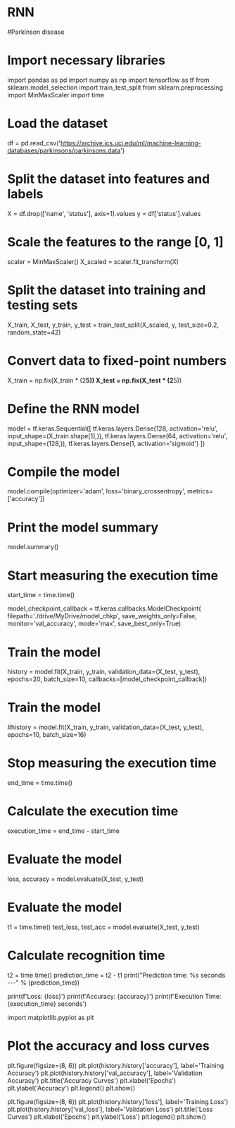 # RNN
#Parkinson disease 
# Import necessary libraries
import pandas as pd
import numpy as np
import tensorflow as tf
from sklearn.model_selection import train_test_split
from sklearn.preprocessing import MinMaxScaler
import time

# Load the dataset
df = pd.read_csv('https://archive.ics.uci.edu/ml/machine-learning-databases/parkinsons/parkinsons.data')

# Split the dataset into features and labels
X = df.drop(['name', 'status'], axis=1).values
y = df['status'].values

# Scale the features to the range [0, 1]
scaler = MinMaxScaler()
X_scaled = scaler.fit_transform(X)

# Split the dataset into training and testing sets
X_train, X_test, y_train, y_test = train_test_split(X_scaled, y, test_size=0.2, random_state=42)

# Convert data to fixed-point numbers
X_train = np.fix(X_train * (2**5))
X_test = np.fix(X_test * (2**5))

# Define the RNN model
model = tf.keras.Sequential([
    tf.keras.layers.Dense(128, activation='relu', input_shape=(X_train.shape[1],)),
    tf.keras.layers.Dense(64, activation='relu', input_shape=(128,)),
    tf.keras.layers.Dense(1, activation='sigmoid')
])

# Compile the model
model.compile(optimizer='adam', loss='binary_crossentropy', metrics=['accuracy'])

# Print the model summary
model.summary()

# Start measuring the execution time
start_time = time.time()

model_checkpoint_callback = tf.keras.callbacks.ModelCheckpoint(
    filepath='./drive/MyDrive/model_chkp',
    save_weights_only=False,
    monitor='val_accuracy',
    mode='max',
    save_best_only=True)

# Train the model
history = model.fit(X_train, y_train, validation_data=(X_test, y_test), epochs=20, batch_size=10, callbacks=[model_checkpoint_callback])
# Train the model
#history = model.fit(X_train, y_train, validation_data=(X_test, y_test), epochs=10, batch_size=16)

# Stop measuring the execution time
end_time = time.time()

# Calculate the execution time
execution_time = end_time - start_time

# Evaluate the model
loss, accuracy = model.evaluate(X_test, y_test)

# Evaluate the model
t1 = time.time()
test_loss, test_acc = model.evaluate(X_test, y_test)

# Calculate recognition time
t2 = time.time()
prediction_time = t2 - t1
print("Prediction time: %s seconds ---" % (prediction_time))

print(f'Loss: {loss}')
print(f'Accuracy: {accuracy}')
print(f'Execution Time: {execution_time} seconds')

import matplotlib.pyplot as plt
# Plot the accuracy and loss curves
plt.figure(figsize=(8, 6))
plt.plot(history.history['accuracy'], label='Training Accuracy')
plt.plot(history.history['val_accuracy'], label='Validation Accuracy')
plt.title('Accuracy Curves')
plt.xlabel('Epochs')
plt.ylabel('Accuracy')
plt.legend()
plt.show()

plt.figure(figsize=(8, 6))
plt.plot(history.history['loss'], label='Training Loss')
plt.plot(history.history['val_loss'], label='Validation Loss')
plt.title('Loss Curves')
plt.xlabel('Epochs')
plt.ylabel('Loss')
plt.legend()
plt.show()
